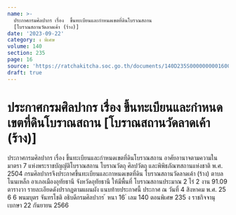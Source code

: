 ```yaml
---
name: >-
  ประกาศกรมศิลปากร เรื่อง  ขึ้นทะเบียนและกำหนดเขตที่ดินโบราณสถาน
  [โบราณสถานวัดลาดเค้า (ร้าง)]
date: '2023-09-22'
category: ง พิเศษ
volume: 140
section: 235
page: 16
source: 'https://ratchakitcha.soc.go.th/documents/140D235S0000000001600.pdf'
draft: true
---
```


# ประกาศกรมศิลปากร เรื่อง  ขึ้นทะเบียนและกำหนดเขตที่ดินโบราณสถาน [โบราณสถานวัดลาดเค้า (ร้าง)]

ประกาศกรมศิลปากร เรื่อง ขึ้นทะเบียนและกำหนดเขตที่ดินโบราณสถาน อาศัยอานาจตามความในมาตรา 7 แห่งพระราชบัญญัติโบราณสถาน โบราณวัตถุ ศิลปวัตถุ และพิพิธภัณฑสถานแห่งชาติ พ.ศ. 2504 กรมศิลปากรจึงประกาศขึ้นทะเบียนและกาหนดเขตที่ดิน โบราณสถานวัดลาดเค้า (ร้าง) ตาบลโนนเหล็ก อาเภอเมืองอุทัยธานี จังหวัดอุทัยธานี ให้มีพื้นที่ โบราณสถานประมาณ 2 ไร่ 2 งาน 91.09 ตารางวา รายละเอียดดังปรากฏตามแผนผัง แนบท้ายประกาศนี้ ประกาศ ณ วันที่ 4 สิงหาคม พ.ศ. 25 6 6 พนมบุตร จันทรโชติ อธิบดีกรมศิลปากร ้ หนา 16 ่ เลม 140 ตอนพิเศษ 235 ง ราชกิจจานุเบกษา 22 กันยายน 2566

